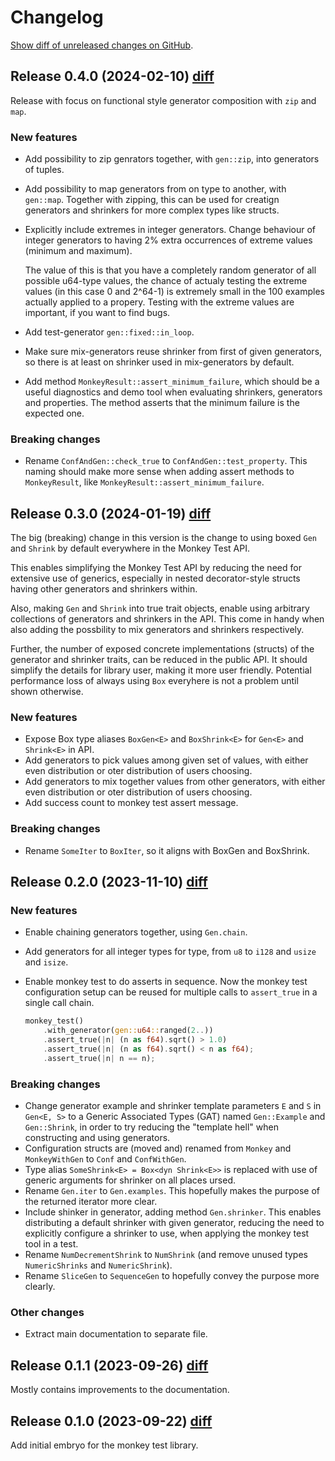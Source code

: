 
# Changelog

[Show diff of unreleased changes on GitHub](https://github.com/jockbert/monkey_test/compare/v0.4.0...main).

## Release 0.4.0 (2024-02-10) [diff](https://github.com/jockbert/monkey_test/compare/v0.3.0...v0.4.0)

Release with focus on functional style generator composition with `zip` and
`map`.

### New features

* Add possibility to zip genrators together, with `gen::zip`, into generators of
  tuples.
* Add possibility to map generators from on type to another, with `gen::map`.
  Together with zipping, this can be used for creatign generators and shrinkers
  for more complex types like structs.
* Explicitly include extremes in integer generators. Change behaviour
  of integer generators to having 2% extra occurrences of extreme
  values (minimum and maximum).

  The value of this is that you have a completely random generator of
  all possible u64-type values, the chance of actualy testing the
  extreme values (in this case 0 and 2^64-1) is extremely small in the
  100 examples actually applied to a propery. Testing with the extreme
  values are important, if you want to find bugs.
* Add test-generator `gen::fixed::in_loop`.
* Make sure mix-generators reuse shrinker from first of given generators, so
  there is at least on shrinker used in mix-generators by default.
* Add method `MonkeyResult::assert_minimum_failure`, which should be a useful
  diagnostics and demo tool when evaluating shrinkers, generators and
  properties. The method asserts that the minimum failure is the expected one.

### Breaking changes

* Rename `ConfAndGen::check_true` to `ConfAndGen::test_property`. This naming
  should make more sense when adding assert methods to `MonkeyResult`, like `MonkeyResult::assert_minimum_failure`.

## Release 0.3.0 (2024-01-19) [diff](https://github.com/jockbert/monkey_test/compare/v0.2.0...v0.3.0)

The big (breaking) change in this version is the change to using boxed
`Gen` and `Shrink` by default everywhere in the Monkey Test API.

This enables simplifying the Monkey Test API by reducing the need for
extensive use of generics, especially in nested decorator-style structs
having other generators and shrinkers within.

Also, making `Gen` and `Shrink` into true trait objects, enable using
arbitrary collections of generators and shrinkers in the API. This
come in handy when also adding the possbility to mix generators and
shrinkers respectively.

Further, the number of exposed concrete implementations (structs) of
the generator and shrinker traits, can be reduced in the public API.
It should simplify the details for library user, making it more user
friendly. Potential performance loss of always using `Box` everyhere is
not a problem until shown otherwise.

### New features

* Expose Box type aliases `BoxGen<E>` and `BoxShrink<E>` for `Gen<E>` and
  `Shrink<E>` in API.
* Add generators to pick values among given set of values, with either even
  distribution or oter distribution of users choosing.
* Add generators to mix together values from other generators, with either even
  distribution or oter distribution of users choosing.
* Add success count to monkey test assert message.

### Breaking changes

* Rename `SomeIter` to `BoxIter`, so it aligns with BoxGen and BoxShrink.

## Release 0.2.0 (2023-11-10) [diff](https://github.com/jockbert/monkey_test/compare/v0.1.1...v0.2.0)

### New features

* Enable chaining generators together, using `Gen.chain`.
* Add generators for all integer types for type, from `u8` to `i128` and
  `usize` and `isize`.
* Enable monkey test to do asserts in sequence. Now the monkey test
  configuration setup can be reused for multiple calls to `assert_true` in a
  single call chain.

    ```rust
    monkey_test()
        .with_generator(gen::u64::ranged(2..))
        .assert_true(|n| (n as f64).sqrt() > 1.0)
        .assert_true(|n| (n as f64).sqrt() < n as f64);
        .assert_true(|n| n == n);
    ```

### Breaking changes

* Change generator example and shrinker template parameters `E` and `S` in
   `Gen<E, S>` to a Generic Associated Types (GAT) named `Gen::Example` and
   `Gen::Shrink`, in order to try reducing the "template hell" when
   constructing and using generators.
* Configuration structs are (moved and) renamed from `Monkey` and
   `MonkeyWithGen` to `Conf` and `ConfWithGen`.
* Type alias `SomeShrink<E> = Box<dyn Shrink<E>>` is replaced with use of
   generic arguments for shrinker on all places ursed.
* Rename `Gen.iter` to `Gen.examples`. This hopefully makes the purpose of
   the returned iterator more clear.
* Include shinker in generator, adding method `Gen.shrinker`. This enables
   distributing a default shrinker with given generator, reducing the need to
   explicitly configure a shrinker to use, when applying the monkey test tool
   in a test.
* Rename `NumDecrementShrink` to `NumShrink` (and remove unused types
   `NumericShrinks` and `NumericShrink`).
* Rename `SliceGen` to `SequenceGen` to hopefully convey the purpose more
   clearly.

### Other changes

* Extract main documentation to separate file.

## Release 0.1.1 (2023-09-26) [diff](https://github.com/jockbert/monkey_test/compare/v0.1.0-proof-of-concept...v0.1.1)

Mostly contains improvements to the documentation.

## Release 0.1.0 (2023-09-22) [diff](https://github.com/jockbert/monkey_test/compare/init...v0.1.0-proof-of-concept)

Add initial embryo for the monkey test library.
